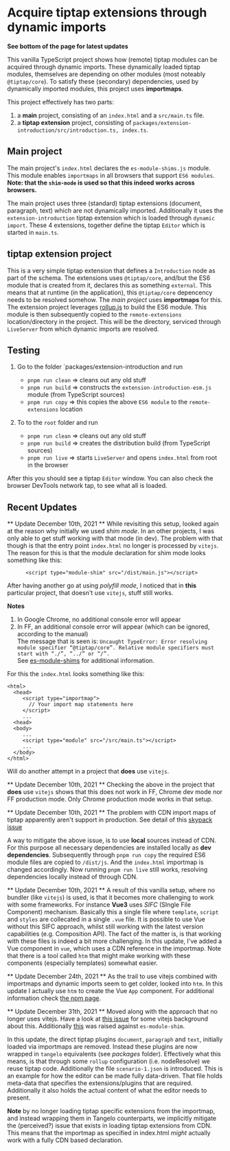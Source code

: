 # Acquire tiptap extensions through dynamic imports

**See bottom of the page for latest updates**

This vanilla TypeScript project shows how (remote) tiptap modules can be acquired through dynamic imports.
These dynamically loaded tiptap modules, themselves are depending on other modules (most noteably `@tiptap/core`).
To satisfy these (secondary) dependencies, used by dynamically imported modules, this project uses **importmaps**.

This project effectively has two parts:

1. a **main** project, consisting of an `index.html` and a `src/main.ts` file.
2. a **tiptap extension** project, consisting of `packages/extension-introduction/src/introduction.ts, index.ts`.

## Main project

The main project's `index.html` declares the `es-module-shims.js` module.
This module enables `importmaps` in all browsers that support `ES6 modules`.
**Note: that the `shim-mode` is used so that this indeed works across browsers.**

The main project uses three (standard) tiptap extensions (document, paragraph, text) which are not dynamically imported.
Additionally it uses the `extension-introduction` tiptap extension which is loaded through `dynamic import`.
These 4 extensions, together define the tiptap `Editor` which is started in `main.ts`.

## tiptap extension project ##

This is a very simple tiptap extension that defines a `Introduction` node as part of the schema.
The extensions uses `@tiptap/core`, and/but the ES6 module that is created from it, declares this as something `external`.
This means that at runtime (in the application), this `@tiptap/core` depencency needs to be resolved somehow.
The _main project_ uses **importmaps** for this.
The extension project leverages [rollup.js](https://rollupjs.org/) to build the ES6 module.
This module is then subsequently copied to the `remote-extensions` location/directory in the project.
This will be the directory, serviced through `LiveServer` from which dynamic imports are resolved. 

## Testing 

1. Go to the folder `packages/extension-introduction and run
    - `pnpm run clean` => cleans out any old stuff
    - `pnpm run build` => constructs the `extension-introduction-esm.js` module (from TypeScript sources)
    - `pnpm run copy`  => this copies the above `ES6 module` to the `remote-extensions` location

2. To to the `root` folder and run
    - `pnpm run clean` => cleans out any old stuff
    - `pnpm run build` => creates the distribution build (from TypeScript sources)
    - `pnpm run live`  => starts `LiveServer` and opens `index.html` from root in the browser

After this you should see a tiptap `Editor` window.
You can also check the browser DevTools network tap, to see what all is loaded.

## Recent Updates

** Update December 10th, 2021 **
While revisiting this setup, looked again at the reason why initially we used _shim mode_.
In an other projects, I was only able to get stuff working with that mode (in dev).
The problem with that though is that the entry point `index.html` no longer is processed by `vitejs`.
The reason for this is that the module declaration for shim mode looks something like this:

```
      <script type="module-shim" src="/dist/main.js"></script>
```

After having another go at using _polyfill mode_, I noticed that in **this** particular project,
that doesn't use `vitejs`, stuff still works.

**Notes**
1. In Google Chrome, no additional console error will appear
2. In FF, an additional console error will appear (which can be ignored, according to the manual) \
   The message that is seen is: `Uncaught TypeError: Error resolving module specifier “@tiptap/core”. Relative module specifiers must start with “./”, “../” or “/”.` \
   See [es-module-shims](https://www.npmjs.com/package/es-module-shims) for additional information.

For this the `index.html` looks something like this:

```
<html>
  <head>
     <script type="importmap">
       // Your import map statements here
     </script>
     ...
  <head>
  <body>
     ...
     <script type="module" src="/src/main.ts"></script>
     ...
  </body>
</html>
```

Will do another attempt in a project that **does** use `vitejs`.

** Update December 10th, 2021 **
Checking the above in the project that **does** use `vitejs` shows that this does not work in FF, Chrome dev mode nor FF production mode.
Only Chrome production mode works in that setup.

** Update December 10th, 2021 **
The problem with CDN import maps of tiptap apparently aren't support in production.
See detail of this [skypack issue](https://github.com/skypackjs/skypack-cdn/issues/159)

A way to mitigate the above issue, is to use **local** sources instead of CDN.
For this purpose all necessary dependencies are installed locally as **dev dependencies**.
Subsequently through `pnpm run copy` the required ES6 module files are copied to `/dist/js`.
And the `index.html` importmap is changed accordingly.
Now running `pnpm run live` still works, resolving dependencies locally instead of through CDN.

** Update December 10th, 2021 **
A result of this vanilla setup, where no bundler (like `vitejs`) is used, is that it becomes more challenging to work with some frameworks.
For instance **Vue3** uses _SIFC_ (SIngle File Component) mechanism.
Basically this a single file where `template`, `script` and `styles` are collecated in a single `.vue` file.
It is possible to use Vue without this SIFC approach, whilst still working with the latest version capabilities (e.g. Composition API).
The fact of the matter is, is that working with these files is indeed a bit more challenging.
In this update, I've added a Vue component in `vue`, which uses a CDN reference in the importmap.
Note that there is a tool called `htm` that might make working with these components (especially templates) somewhat easier.

** Update December 24th, 2021 **
As the trail to use vitejs combined with importmaps and dynamic imports seem to get colder, looked into `htm`.
In this update I actually use `htm` to create the Vue `App` component.
For additional information check [the npm page](https://www.npmjs.com/package/htm).

** Update December 31th, 2021 **
Moved along with the approach that no longer uses vitejs.
Have a look at [this issue](https://github.com/vitejs/vite/discussions/6246) for some vitejs background about this.
Additionally [this](https://github.com/guybedford/es-module-shims/issues/243) was raised against `es-module-shim`.

In this update, the direct tiptap plugins `document`, `paragraph` and `text`, initially loaded via importmaps are removed.
Instead these plugins are now wrapped in `tangelo` equivalents (see _packages_ folder).
Effectively what this means, is that through some `rollup` configuration (i.e. nodeResolve) we reuse tiptap code.
Additionally the file `scenario-1.json` is introduced.
This is an example for how the editor can be made fully data-driven.
That file holds meta-data that specifies the extensions/plugins that are required.
Additionally it also holds the actual content of what the editor needs to present.

**Note** by no longer loading tiptap specific extensions from the importmap, and instead wrapping them in Tangelo counterparts,
we implicitly mitigate the (perceived?) issue that exists in loading tiptap extensions from CDN.
This means that the importmap as specified in index.html _might_ actually work with a fully CDN based declaration.
